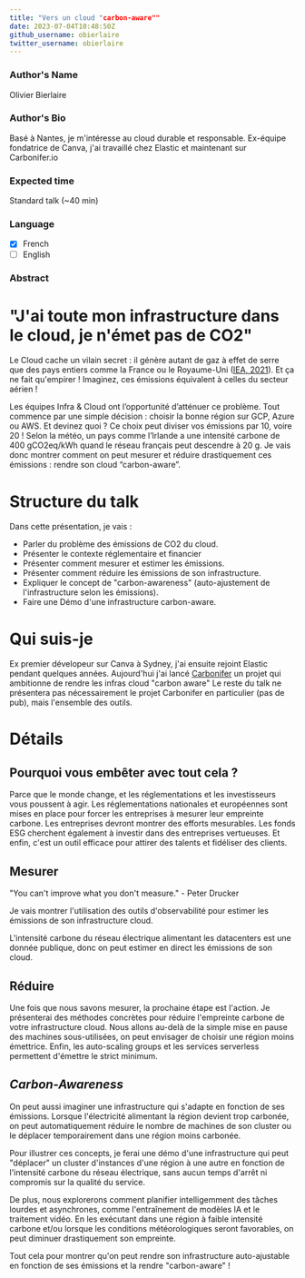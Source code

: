 ```yaml
---
title: "Vers un cloud "carbon-aware""
date: 2023-07-04T10:48:50Z
github_username: obierlaire
twitter_username: obierlaire
---
```

### Author's Name

Olivier Bierlaire

### Author's Bio

Basé à Nantes, je m'intéresse au cloud durable et responsable.
Ex-équipe fondatrice de Canva, j'ai travaillé chez Elastic et maintenant sur Carbonifer.io

### Expected time

Standard talk (~40 min)

### Language

- [X] French
- [ ] English

### Abstract

# "J'ai toute mon infrastructure dans le cloud, je n'émet pas de CO2"

Le Cloud cache un vilain secret : il génère autant de gaz à effet de serre que des pays entiers comme la France ou le Royaume-Uni ([IEA, 2021](https://www.iea.org/reports/data-centres-and-data-transmission-networks)). Et ça ne fait qu'empirer ! Imaginez, ces émissions équivalent à celles du secteur aérien !

Les équipes Infra & Cloud ont l’opportunité d’atténuer ce problème. Tout commence par une simple décision : choisir la bonne région sur GCP, Azure ou AWS. Et devinez quoi ? Ce choix peut diviser vos émissions par 10, voire 20 ! Selon la météo, un pays comme l’Irlande a une intensité carbone de 400 gCO2eq/kWh quand le réseau français peut descendre à 20 g. Je vais donc montrer comment on peut mesurer et réduire drastiquement ces émissions : rendre son cloud “carbon-aware”.

# Structure du talk

Dans cette présentation, je vais :

- Parler du problème des émissions de CO2 du cloud.
- Présenter le contexte réglementaire et financier
- Présenter comment mesurer et estimer les émissions.
- Présenter comment réduire les émissions de son infrastructure.
- Expliquer le concept de "carbon-awareness" (auto-ajustement de l'infrastructure selon les émissions).
- Faire une Démo d'une infrastructure carbon-aware.

# Qui suis-je
Ex premier dévelopeur sur Canva à Sydney, j'ai ensuite rejoint Elastic pendant quelques années. Aujourd'hui j'ai lancé [Carbonifer](carbonifer.io) un projet qui ambitionne de rendre les infras cloud "carbon aware"
Le reste du talk ne présentera pas nécessairement le projet Carbonifer en particulier (pas de pub), mais l'ensemble des outils.

# Détails

## Pourquoi vous embêter avec tout cela ?

Parce que le monde change, et les réglementations et les investisseurs vous poussent à agir. Les réglementations nationales et européennes sont mises en place pour forcer les entreprises à mesurer leur empreinte carbone. Les entreprises devront montrer des efforts mesurables. Les fonds ESG cherchent également à investir dans des entreprises vertueuses. Et enfin, c'est un outil efficace pour attirer des talents et fidéliser des clients.

## Mesurer

"You can't improve what you don't measure." - Peter Drucker

Je vais montrer l'utilisation des outils d'observabilité pour estimer les émissions de son infrastructure cloud.

L'intensité carbone du réseau électrique alimentant les datacenters est une donnée publique, donc on peut estimer en direct les émissions de son cloud.

## Réduire

Une fois que nous savons mesurer, la prochaine étape est l'action. Je présenterai des méthodes concrètes pour réduire l'empreinte carbone de votre infrastructure cloud. Nous allons au-delà de la simple mise en pause des machines sous-utilisées, on peut envisager de choisir une région moins émettrice. Enfin, les auto-scaling groups et les services serverless permettent d'émettre le strict minimum.

## *Carbon-Awareness*

On peut aussi imaginer une infrastructure qui s'adapte en fonction de ses émissions. Lorsque l'électricité alimentant la région devient trop carbonée, on peut automatiquement réduire le nombre de machines de son cluster ou le déplacer temporairement dans une région moins carbonée.

Pour illustrer ces concepts, je ferai une démo d'une infrastructure qui peut "déplacer" un cluster d'instances d'une région à une autre en fonction de l'intensité carbone du réseau électrique, sans aucun temps d'arrêt ni compromis sur la qualité du service.

De plus, nous explorerons comment planifier intelligemment des tâches lourdes et asynchrones, comme l'entraînement de modèles IA et le traitement vidéo. En les exécutant dans une région à faible intensité carbone et/ou lorsque les conditions météorologiques seront favorables, on peut diminuer drastiquement son empreinte.

Tout cela pour montrer qu'on peut rendre son infrastructure auto-ajustable en fonction de ses émissions et la rendre "carbon-aware" !

